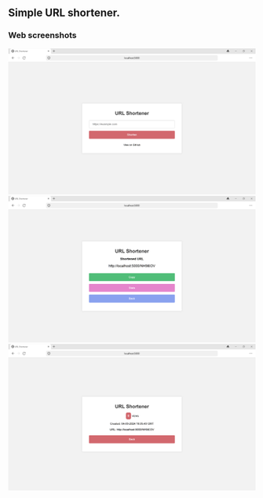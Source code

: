 ## Simple URL shortener.
### Web screenshots
![Screenshot of main page](/images/1.png)
![Screenshot of link page](/images/2.png)
![Screenshot of stats page](/images/3.png)
